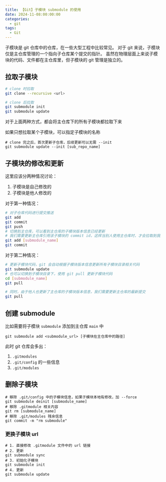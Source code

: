 ```yaml
---
title: 【Git】子模块 submodule 的使用
date: 2024-11-08:00:00:00
categories:
  - git
tags:
  - Git
---
```


子模块是 git 仓库中的仓库，在一些大型工程中比较常见。
对于 git 来说，子模块仅是主仓库管理的一个指向子仓库某个提交的指针。
虽然在物理层面上来说子模块的代码、文件都在主仓库里，但子模块的 git 管理是独立的。

## 拉取子模块

```bash
# clone 时拉取
git clone --recursive <url>

# clone 后拉取
git submodule init
git submodule update
```

对于上面两种方式，都会将主仓库下的所有子模块都拉取下来

如果只想拉取某个子模块，可以指定子模块的名称
```shell
# clone 完之后，首次更新子仓库，后续更新可以无需 --init
git submodule update --init [sub_repo_name]
```

## 子模块的修改和更新

这里应该分两种情况讨论：
1. 子模块是自己修改的
2. 子模块是他人修改的

对于第一种情况：
```bash
# 对子仓库代码进行提交推送
git add
git commit
git push
# 切换到主仓库，可以看到主仓库的子模块版本信息已经更新
# 我们需要更新主仓库引用该子模块的 commit id，这样当别人使用主仓库时，才会拉取到我们修改后的子模块代码
git add [submodule_name]
git commit
```

对于第二种情况：
```bash
# 更新子模块代码，git 会自动根据子模块版本信息更新所有子模块目录相关代码
git submodule update
# 也可以切换到子模块目录下，使用 git pull 更新子模块代码
cd [submodule_name]
git pull

# 同时，由于他人也更新了主仓库的子模块版本信息，我们需要更新主仓库的最新提交
git pull
```

## 创建 submodule

比如需要将子模块 `submodule` 添加到主仓库 `main` 中

```shell
git submodule add <submodule_url> [子模块在主仓库中的路径]
```

此时 git 仓库会多出：
1. `.gitmodules`
2. `.git/config` 的一些信息
3. `.git/modules`

## 删除子模块

```shell
# 移除 .git/config 中的子模块信息，如果子模块本地有修改，加 --force
git submodule deinit [submodule_name]
# 移除 .gitmodule 相关内容
git rm [submodule_name]
# 移除 .git/modules 残余信息
git commit -m "rm submodule"
```

### 更换子模块 url

```shell
# 1. 直接修改 .gitmodule 文件中的 url 链接
# 2. 更新
git submodule sync
# 3. 初始化子模块
git submodule init
# 4. 更新
git submodule update
```
